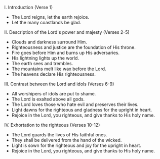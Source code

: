 I. Introduction (Verse 1)
- The Lord reigns, let the earth rejoice.
- Let the many coastlands be glad.

II. Description of the Lord's power and majesty (Verses 2-5)
- Clouds and darkness surround Him.
- Righteousness and justice are the foundation of His throne.
- Fire goes before Him and burns up His adversaries.
- His lightning lights up the world.
- The earth sees and trembles.
- The mountains melt like wax before the Lord.
- The heavens declare His righteousness.

III. Contrast between the Lord and idols (Verses 6-9)
- All worshipers of idols are put to shame.
- The Lord is exalted above all gods.
- The Lord loves those who hate evil and preserves their lives.
- Light dawns for the righteous and gladness for the upright in heart.
- Rejoice in the Lord, you righteous, and give thanks to His holy name.

IV. Exhortation to the righteous (Verses 10-12)
- The Lord guards the lives of His faithful ones.
- They shall be delivered from the hand of the wicked.
- Light is sown for the righteous and joy for the upright in heart.
- Rejoice in the Lord, you righteous, and give thanks to His holy name.